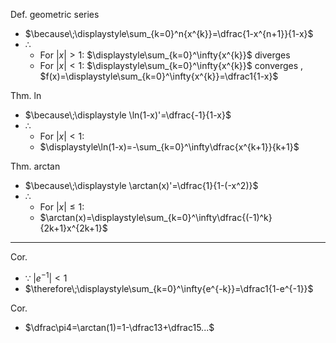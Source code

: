 
Def. geometric series
- $\because\;\displaystyle\sum_{k=0}^n{x^{k}}=\dfrac{1-x^{n+1}}{1-x}$
- $\therefore$
	- For $|x|>1$:  $\displaystyle\sum_{k=0}^\infty{x^{k}}$ diverges
	- For $|x|<1$:  $\displaystyle\sum_{k=0}^\infty{x^{k}}$ converges ,  $f(x)=\displaystyle\sum_{k=0}^\infty{x^{k}}=\dfrac1{1-x}$

Thm. ln
- $\because\;\displaystyle \ln(1-x)'=\dfrac{-1}{1-x}$
- $\therefore$
	- For $|x|<1$:
	- $\displaystyle\ln(1-x)=-\sum_{k=0}^\infty\dfrac{x^{k+1}}{k+1}$

Thm. arctan
- $\because\;\displaystyle \arctan(x)'=\dfrac{1}{1-(-x^2)}$
- $\therefore$
	- For $|x|\leq1$:
	- $\arctan(x)=\displaystyle\sum_{k=0}^\infty\dfrac{(-1)^k}{2k+1}x^{2k+1}$

---

Cor.
- $\because\;|e^{-1}|<1$
- $\therefore\;\displaystyle\sum_{k=0}^\infty{e^{-k}}=\dfrac1{1-e^{-1}}$

Cor.
- $\dfrac\pi4=\arctan(1)=1-\dfrac13+\dfrac15...$